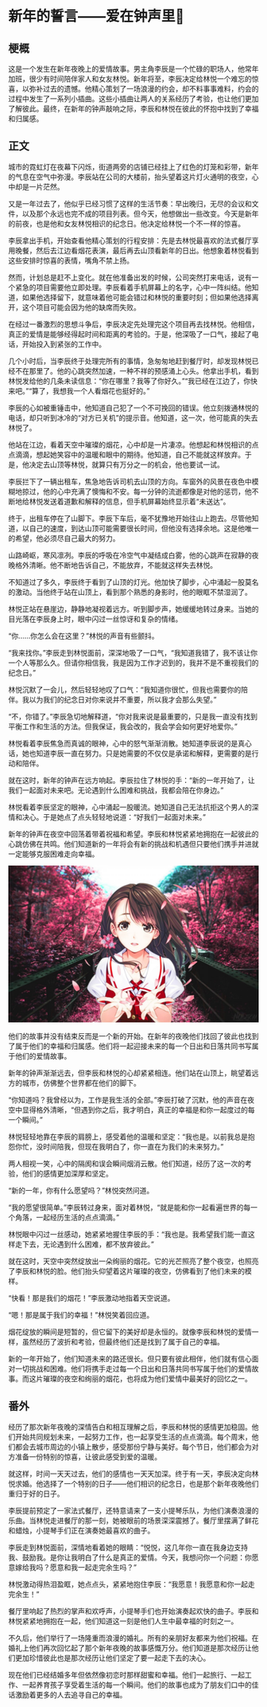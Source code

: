 # 新年的誓言——爱在钟声里:eyes:

## **梗概**

这是一个发生在新年夜晚上的爱情故事。男主角李辰是一个忙碌的职场人，他常年加班，很少有时间陪伴家人和女友林悦。新年将至，李辰决定给林悦一个难忘的惊喜，以弥补过去的遗憾。他精心策划了一场浪漫的约会，却不料事事难料，约会的过程中发生了一系列小插曲。这些小插曲让两人的关系经历了考验，也让他们更加了解彼此。最终，在新年的钟声敲响之际，李辰和林悦在彼此的怀抱中找到了幸福和归属感。

## **正文**

城市的霓虹灯在夜幕下闪烁，街道两旁的店铺已经挂上了红色的灯笼和彩带，新年的气息在空气中弥漫。李辰站在公司的大楼前，抬头望着这片灯火通明的夜空，心中却是一片茫然。

又是一年过去了，他似乎已经习惯了这样的生活节奏：早出晚归，无尽的会议和文件，以及那个永远也完不成的项目列表。但今天，他想做出一些改变。今天是新年的前夜，也是他和女友林悦相识的纪念日。他决定给林悦一个不一样的惊喜。

李辰拿出手机，开始查看他精心策划的行程安排：先是去林悦最喜欢的法式餐厅享用晚餐，然后去江边看烟花表演，最后再去山顶看新年的日出。他想象着林悦看到这些安排时惊喜的表情，嘴角不禁上扬。

然而，计划总是赶不上变化。就在他准备出发的时候，公司突然打来电话，说有一个紧急的项目需要他立即处理。李辰看着手机屏幕上的名字，心中一阵纠结。他知道，如果他选择留下，就意味着他可能会错过和林悦的重要时刻；但如果他选择离开，这个项目可能会因为他的缺席而失败。

在经过一番激烈的思想斗争后，李辰决定先处理完这个项目再去找林悦。他相信，真正的爱情是能够经得起时间和距离的考验的。于是，他深吸了一口气，接起了电话，开始投入到紧张的工作中。

几个小时后，当李辰终于处理完所有的事情，急匆匆地赶到餐厅时，却发现林悦已经不在那里了。他的心跳突然加速，一种不祥的预感涌上心头。他拿出手机，看到林悦发给他的几条未读信息：“你在哪里？我等了你好久。”“我已经在江边了，你快来吧。”“算了，我想我一个人看烟花也挺好的。”

李辰的心如被重锤击中，他知道自己犯了一个不可挽回的错误。他立刻拨通林悦的电话，却只听到冰冷的“对方已关机”的提示音。他知道，这一次，他可能真的失去林悦了。

他站在江边，看着天空中璀璨的烟花，心中却是一片凄凉。他想起和林悦相识的点点滴滴，想起她笑容中的温暖和眼中的期待。他知道，自己不能就这样放弃。于是，他决定去山顶等林悦，就算只有万分之一的机会，他也要试一试。

李辰拦下了一辆出租车，焦急地告诉司机去山顶的方向。车窗外的风景在夜色中模糊地掠过，他的心中充满了懊悔和不安。每一分钟的流逝都像是对他的惩罚，他不断地给林悦发送着道歉和解释的信息，但手机屏幕始终显示着“未送达”。

终于，出租车停在了山脚下。李辰下车后，毫不犹豫地开始往山上跑去。尽管他知道，以自己的速度，到达山顶可能需要很长时间，但他没有选择余地。这是他唯一的希望，他必须尽自己最大的努力。

山路崎岖，寒风凛冽。李辰的呼吸在冷空气中凝结成白雾，他的心跳声在寂静的夜晚格外清晰。他不断地告诉自己，不能放弃，不能就这样失去林悦。

不知道过了多久，李辰终于看到了山顶的灯光。他加快了脚步，心中涌起一股莫名的激动。当他终于站在山顶上，看到那个熟悉的身影时，他的眼眶不禁湿润了。

林悦正站在悬崖边，静静地凝视着远方。听到脚步声，她缓缓地转过身来。当她的目光落在李辰身上时，眼中闪过一丝惊讶和复杂的情绪。

“你……你怎么会在这里？”林悦的声音有些颤抖。

“我来找你。”李辰走到林悦面前，深深地吸了一口气，“我知道我错了，我不该让你一个人等那么久。但请你相信我，我是因为工作才迟到的，我并不是不重视我们的纪念日。”

林悦沉默了一会儿，然后轻轻地叹了口气：“我知道你很忙，但我也需要你的陪伴。我以为我们的纪念日对你来说并不重要，所以我才会那么失望。”

“不，你错了。”李辰急切地解释道，“你对我来说是最重要的，只是我一直没有找到平衡工作和生活的方法。但我保证，我会改的，我会学会如何更好地爱你。”

林悦看着李辰焦急而真诚的眼神，心中的怒气渐渐消散。她知道李辰说的是真心话，她也知道李辰一直在努力。只是她需要的不仅仅是承诺和解释，更需要的是行动和陪伴。

就在这时，新年的钟声在远方响起。李辰拉住了林悦的手：“新的一年开始了，让我们一起面对未来吧。无论遇到什么困难和挑战，我都会陪在你身边。”

林悦看着李辰坚定的眼神，心中涌起一股暖流。她知道自己无法抗拒这个男人的深情和决心。于是她点了点头轻轻地说道：“好我们一起面对未来。”

新年的钟声在夜空中回荡着带着祝福和希望。李辰和林悦紧紧地拥抱在一起彼此的心跳仿佛在共鸣。他们知道新的一年将会有新的挑战和机遇但只要他们携手并进就一定能够克服困难走向幸福。

![background](../assets/img/bg-6.jpg)

他们的故事并没有结束反而是一个新的开始。在新年的夜晚他们找回了彼此也找到了属于他们的幸福和归属感。他们将一起迎接未来的每一个日出和日落共同书写属于他们的爱情故事。

新年的钟声渐渐远去，但李辰和林悦的心却紧紧相连。他们站在山顶上，眺望着远方的城市，仿佛整个世界都在他们的脚下。

“你知道吗？我曾经以为，工作是我生活的全部。”李辰打破了沉默，他的声音在夜空中显得格外清晰，“但遇到你之后，我才明白，真正的幸福是和你一起度过的每一个瞬间。”

林悦轻轻地靠在李辰的肩膀上，感受着他的温暖和坚定：“我也是。以前我总是抱怨你忙，没时间陪我，但现在我明白了，你一直在为我们的未来努力。”

两人相视一笑，心中的隔阂和误会瞬间烟消云散。他们知道，经历了这一次的考验，他们的感情更加深厚和坚定。

“新的一年，你有什么愿望吗？”林悦突然问道。

“我的愿望很简单。”李辰转过身来，面对着林悦，“就是能和你一起看遍世界的每一个角落，一起经历生活的点点滴滴。”

林悦眼中闪过一丝感动，她紧紧地握住李辰的手：“我也是。我希望我们能一直这样走下去，无论遇到什么困难，都不放弃彼此。”

就在这时，天空中突然绽放出一朵绚丽的烟花。它的光芒照亮了整个夜空，也照亮了李辰和林悦的脸。他们抬头仰望着这片璀璨的夜空，仿佛看到了他们未来的模样。

“快看！那是我们的烟花！”李辰激动地指着天空说道。

“嗯！那是属于我们的幸福！”林悦笑着回应道。

烟花绽放的瞬间是短暂的，但它留下的美好却是永恒的。就像李辰和林悦的爱情一样，虽然经历了波折和考验，但最终他们还是找到了属于自己的幸福。

新的一年开始了，他们知道未来的路还很长。但只要有彼此相伴，他们就有信心面对一切挑战和困难。他们将携手走过每一个日出和日落共同书写属于他们的爱情故事。而这片璀璨的夜空和绚丽的烟花，也将成为他们爱情中最美好的回忆之一。

## **番外**

经历了那次新年夜晚的深情告白和相互理解之后，李辰和林悦的感情更加稳固。他们开始共同规划未来，一起努力工作，也一起享受生活的点点滴滴。每个周末，他们都会去城市周边的小镇上散步，感受那份宁静与美好。每个节日，他们都会为对方准备一份特别的惊喜，让彼此感受到爱的温暖。

就这样，时间一天天过去，他们的感情也一天天加深。终于有一天，李辰决定向林悦求婚。他选择了一个特别的日子——他们相识的纪念日，也是那个新年夜晚他们重归于好的日子。

李辰提前预定了一家法式餐厅，还特意请来了一支小提琴乐队，为他们演奏浪漫的乐曲。当林悦走进餐厅的那一刻，她被眼前的场景深深震撼了。餐厅里摆满了鲜花和蜡烛，小提琴手们正在演奏她最喜欢的曲子。

李辰走到林悦面前，深情地看着她的眼睛：“悦悦，这几年你一直在我身边支持我、鼓励我。是你让我明白了什么是真正的爱情。今天，我想问你一个问题：你愿意嫁给我吗？愿意和我一起走完余生吗？”

林悦激动得热泪盈眶，她点点头，紧紧地抱住李辰：“我愿意！我愿意和你一起走完余生！”

餐厅里响起了热烈的掌声和欢呼声，小提琴手们也开始演奏起欢快的曲子。李辰和林悦紧紧地拥抱在一起，他们知道这一刻是他们人生中最幸福的时刻之一。

不久后，他们举行了一场隆重而浪漫的婚礼。所有的亲朋好友都来为他们祝福。在婚礼上他们再次回忆起了那个新年夜晚的故事感慨万分。他们知道是那次经历让他们更加珍惜彼此也是那次经历让他们坚定了要一起走下去的决心。

现在他们已经结婚多年但依然像初恋时那样甜蜜和幸福。他们一起旅行、一起工作、一起养育孩子享受着生活的每一个瞬间。他们的故事也成为了朋友们口中的佳话激励着更多的人去追寻自己的幸福。
